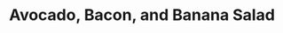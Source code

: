 ---
title: Avocado, Bacon, and Banana Salad
tags: ["dinner", "salad"]
ingredients:
  - Spinach or lettuce leaves
  - 2 rashers bacon (or more!)
  - 1 firm banana
  - 1/2–1 avocado
  - 1 tsp oil (for cooking bacon)
  - DRESSING
  - 2 tbsp olive oil
  - 1 tbsp lemon juice
  - 1/4 tsp sugar
  - 1/2 tsp crushed garlic
  - Salt and pepper, to taste
method:
  - Cook bacon in a pan with a little oil until crispy. Set aside to cool slightly, then chop into pieces.
  - Slice banana and avocado.
  - Arrange spinach or lettuce leaves on a plate, then top with banana, avocado, and bacon.
  - Whisk together all dressing ingredients in a small bowl.
  - Drizzle dressing over the salad just before serving.
---